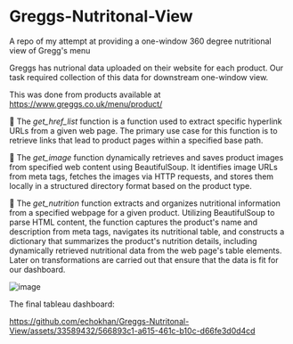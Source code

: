 # Greggs-Nutritonal-View
A repo of my attempt at providing a one-window 360 degree nutritional view of Gregg's menu

Greggs has nutrional data uploaded on their website for each product.
Our task required collection of this data for downstream one-window view.

This was done from products available at https://www.greggs.co.uk/menu/product/


:fries: The *get_href_list* function is a function used to extract specific hyperlink URLs from a given web page. The primary use case for this function is to retrieve links that lead to product pages within a specified base path.

:baguette_bread: The *get_image* function dynamically retrieves and saves product images from specified web content using BeautifulSoup. It identifies image URLs from meta tags, fetches the images via HTTP requests, and stores them locally in a structured directory format based on the product type.

:hamburger: The *get_nutrition* function extracts and organizes nutritional information from a specified webpage for a given product. Utilizing BeautifulSoup to parse HTML content, the function captures the product's name and description from meta tags, navigates its nutritional table, and constructs a dictionary that summarizes the product's nutrition details, including dynamically retrieved nutritional data from the web page's table elements.
Later on transformations are carried out that ensure that the data is fit for our dashboard.

![image](https://github.com/echokhan/Greggs-Nutritonal-View/assets/33589432/13c8ed66-1d95-4a08-bb85-bc25c43dc686)

The final tableau dashboard:

https://github.com/echokhan/Greggs-Nutritonal-View/assets/33589432/566893c1-a615-461c-b10c-d66fe3d0d4cd








